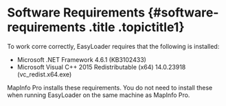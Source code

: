 Software Requirements {#software-requirements .title .topictitle1}
=====================

To work corre correctly, EasyLoader requires that the following is installed:

-   Microsoft .NET Framework 4.6.1 (KB3102433)
-   Microsoft Visual C++ 2015 Redistributable (x64) 14.0.23918 (vc\_redist.x64.exe)

MapInfo Pro installs these requirements. You do not need to install these when running EasyLoader on the same machine as MapInfo Pro.

